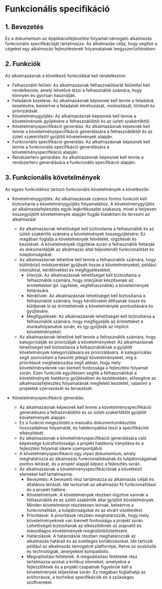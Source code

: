 # Funkcionális specifikáció

## 1. Bevezetés
Ez a dokumentum az Applikációfejlesztési folyamat-támogató alkalmazás funkcionális specifikációját tartalmazza. Az alkalmazás célja, hogy segítse a cégeket egy alkalmazás fejlesztésének folyamatainak leegyszerűsítésében.

## 2. Funkciók

Az alkalmazásnak a következő funkciókkal kell rendelkeznie:

 - Felhasználói felület: Az alkalmazásnak felhasználóbarát felülettel kell rendelkeznie, amely lehetővé teszi a felhasználók számára, hogy könnyen és gyorsan használják.
 - Feladatok kezelése: Az alkalmazásnak képesnek kell lennie a feladatok kezelésére, beleértve a feladatok létrehozását, módosítását, törlését és priorizátását.
 - Követelménygyűjtés: Az alkalmazásnak képesnek kell lennie a követelmények gyűjtésére a felhasználóktól és az üzleti szakértőktől.
 - Követelményspecifikáció generálás: Az alkalmazásnak képesnek kell lennie a követelményspecifikáció generálására a felhasználóktól és az üzleti szakértőktől gyűjtött követelmények alapján.
 - Funkcionális specifikáció generálás: Az alkalmazásnak képesnek kell lennie a funkcionális specifikáció generálására a követelményspecifikáció alapján.
 - Rendszerterv generálás: Az alkalmazásnak képesnek kell lennie a rendszerterv generálására a funkcionális specifikáció alapján.

## 3. Funkcionális követelmények
Az egyes funkciókhoz tartozó funkcionális követelmények a következők:

+ Követelménygyűjtés: Az alkalmazásnak számos fontos funkciót kell biztosítania a követelménygyűjtés folyamatához. A követelménygyűjtés az alkalmazásfejlesztés egyik legkritikusabb szakasza, mivel a helyesen összegyűjtött követelmények alapján fogják kialakítani és tervezni az alkalmazást
    - Az alkalmazásnak lehetőséget kell biztosítania a felhasználók és az üzleti szakértők számára a követelmények összegyűjtésére:
    Ez magában foglalja a követelmények felvételét, rögzítését és kezelését. 
    A követelmények rögzítése során a felhasználók feltárják és dokumentálják az alkalmazás által teljesítendő funkcionalitást és tulajdonságokat.
    - Az alkalmazásnak lehetővé kell tennie a felhasználók számára, hogy különböző módszerekkel gyűjtsék össze a követelményeket, például interjúkkal, kérdőívekkel és megfigyelésekkel.
        + Interjúk: Az alkalmazásnak lehetőséget kell biztosítania a felhasználók számára, hogy interjúkat készítsenek az érintettekkel (pl. ügyfelek, végfelhasználók) a követelmények feltárására.
        + Kérdőívek: Az alkalmazásnak lehetőséget kell biztosítania a felhasználók számára, hogy kérdőíveket állítsanak össze és küldjenek ki az érintetteknek a követelmények pontosítására és gyűjtésére.
        + Megfigyelések: Az alkalmazásnak lehetőséget kell biztosítania a felhasználók számára, hogy megfigyeljék az érintetteket a munkafolyamatok során, és így gyűjtsék az implicit követelményeket.
    - Az alkalmazásnak lehetővé kell tennie a felhasználók számára, hogy kategorizálják és priorizálják a követelményeket: Az alkalmazásnak lehetőséget kell biztosítania a felhasználóknak a gyűjtött követelmények kategorizálására és priorizálására. 
    A kategorizálás segít azonosítani a hasonló jellegű követelményeket, míg a prioritások meghatározása segít abban, hogy mely követelményeknek van kiemelt fontossága a fejlesztési folyamat során.
    Ezen funkciók együttesen segítik a felhasználókat a követelmények hatékony gyűjtésében és kezelésében, elősegítve az alkalmazásfejlesztés folyamatának megfelelő kezdetét, valamint a projektek szervezését és tervezését.

+ Követelményspecifikáció generálás:
    - Az alkalmazásnak képesnek kell lennie a követelményspecifikáció generálására a felhasználóktól és az üzleti szakértőktől gyűjtött követelmények alapján.
    - Ez a funkció megszünteti a manuális dokumentumkészítés hosszadalmas folyamatát, és hatékonyabbá teszi a specifikációk elkészítését.
    - Az alkalmazásnak a követelményspecifikáció generálására való képessége kulcsfontosságú a projekt hatékony irányítása és a fejlesztési folyamat sikere szempontjából. 
    - A követelményspecifikáció egy olyan dokumentum, amely meghatározza az alkalmazás funkcionalitásának és tulajdonságainak pontos leírását, és a projekt alapját képezi a fejlesztés során.
    - Az alkalmazásnak a követelményspecifikációnak a következő elemeket kell tartalmaznia:
        + Bevezetés: A bevezető rész tartalmazza az alkalmazás célját és általános leírását. Ide tartoznak az alkalmazás fő funkcionalitásai és a projekt háttere.
        + Követelmények: A követelmények részben rögzítve vannak a felhasználók és az üzleti szakértők által gyűjtött követelmények. Minden követelményt részletesen leírnak, beleértve a funkcionalitást, a tulajdonságokat és az elvárt viselkedést.
        + Prioritások: A prioritások részben meghatározzák, hogy mely követelményeknek van kiemelt fontossága a projekt során. Lehetőséget biztosítanak az elkészítőknek az alapvető és másodlagos követelmények megkülönböztetésére.
        + Határolások: A határolások részben meghatározzák az alkalmazás határait és az esetleges korlátozásokat. Ide tartozik például az alkalmazás támogatott platformjai, illetve az eszközök és technológiák, amelyekkel kompatibilis.
        + Megvalósítási feltételek: A megvalósítási feltételek rész tartalmazza azokat a kritikus elemeket, amelyekre a fejlesztőknek és a projekt csapatnak figyelniük kell a követelmények teljesítése során. Ez magában foglalhatja az erőforrások, a technikai specifikációk és a szükséges szoftvereket.